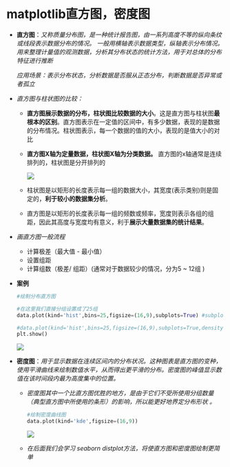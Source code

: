 # matplotlib直方图，密度图

- **直方图**：*又称质量分布图，是一种统计报告图，由一系列高度不等的纵向条纹或线段表示数据分布的情况。 一般用横轴表示数据类型，纵轴表示分布情况。用来整理计量值的观测数据，分析其分布状态的统计方法，用于对总体的分布特征进行推断*

  *应用场景：表示分布状态，分析数据是否服从正态分布，判断数据是否异常或者孤立*

- *直方图与柱状图的比较：*

  - **直方图展示数据的分布，柱状图比较数据的大小**。这是直方图与柱状图**最根本的区别**。直方图表示在一定值的区间中，有多少数据，表现的是数据的分布情况。柱状图表示，每一个数据的值的大小，表现的是值大小的对比

  - **直方图X轴为定量数据，柱状图X轴为分类数据。** 直方图的x轴通常是连续排列的，柱状图是分开排列的

    ![](C:\Users\唐禹\Desktop\数据分析-唐禹\matplotlib\图\直方图与柱状图比较.png)

  - 柱状图是以矩形的长度表示每一组的数据大小，其宽度(表示类别)则是固定的，**利于较小的数据集分析**。

  - 直方图是以矩形的长度表示每一组的频数或频率，宽度则表示各组的组距，因此其高度与宽度均有意义，利于**展示大量数据集的统计结果**。

- *画直方图一般流程*

  - 计算极差（最大值 - 最小值）
  - 设置组距
  - 计算组数（极差/ 组距）(通常对于数据较少的情况，分为5 ~ 12组 )

- **案例**

  ```python
  #绘制分布直方图
  
  #在这里我们直接分组设置成了25组
  data.plot(kind='hist',bins=25,figsize=(16,9),subplots=True) #subplots:将Dataframe的每一列绘制在子图中
  
  #data.plot(kind='hist',bins=25,figsize=(16,9),subplots=True,density=True) # density绘制直方频率图，面积总和为1
  plt.show()
  ```

  ![](C:\Users\唐禹\Desktop\数据分析-唐禹\matplotlib\图\直方图.png)

- **密度图**：*用于显示数据在连续区间内的分布状况。这种图表是直方图的变种，使用平滑曲线来绘制数值水平，从而得出更平滑的分布。密度图的峰值显示数值在该时间段内最为高度集中的位置。*

  - *密度图其中一个比直方图优胜的地方，是由于它们不受所使用分组数量（典型直方图中所使用的条形）的影响，所以能更好地界定分布形状 。*

    ```python
    #绘制密度曲线图
    data.plot(kind='kde',figsize=(16,9)) 
    ```

    ![](C:\Users\唐禹\Desktop\数据分析-唐禹\matplotlib\图\密度曲线图.png)



  - *在后面我们会学习 seaborn distplot方法，将使直方图和密度图绘制更简单*

